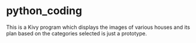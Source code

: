 # python_coding
This is a Kivy program which displays the images of various houses and its plan based on the categories selected is just a prototype.
